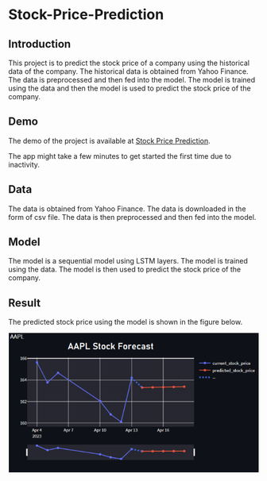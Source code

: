 # Stock-Price-Prediction

## Introduction
This project is to predict the stock price of a company using the historical data of the company. The historical data is obtained from Yahoo Finance. The data is preprocessed and then fed into the model. The model is trained using the data and then the model is used to predict the stock price of the company.

## Demo
The demo of the project is available at [Stock Price Prediction](https://jay4codes-stonk-prediction-main-exreo5.streamlit.app/).

The app might take a few minutes to get started the first time due to inactivity.

## Data
The data is obtained from Yahoo Finance. The data is downloaded in the form of csv file. The data is then preprocessed and then fed into the model.

## Model
The model is a sequential model using LSTM layers. The model is trained using the data. The model is then used to predict the stock price of the company.

## Result
The predicted stock price using the model is shown in the figure below.

![Apple Stock Price Prediction Example](deploy-build/static/images/Apple_Stock_Price_Prediction_Example.png)